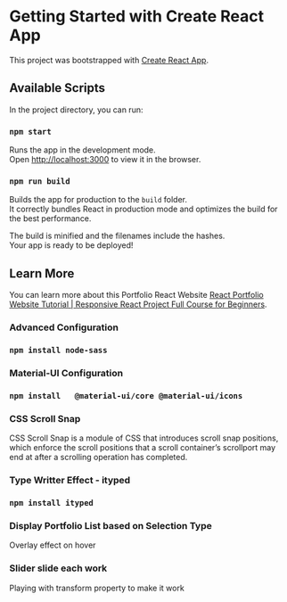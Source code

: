 # Getting Started with Create React App

This project was bootstrapped with [Create React App](https://github.com/facebook/create-react-app).

## Available Scripts

In the project directory, you can run:

### `npm start`

Runs the app in the development mode.\
Open [http://localhost:3000](http://localhost:3000) to view it in the browser.

### `npm run build`

Builds the app for production to the `build` folder.\
It correctly bundles React in production mode and optimizes the build for the best performance.

The build is minified and the filenames include the hashes.\
Your app is ready to be deployed!


## Learn More

You can learn more about this Portfolio React Website [React Portfolio Website Tutorial | Responsive React Project Full Course for Beginners](https://www.youtube.com/watch?v=7WwtzsSHdpI).

### Advanced Configuration

### `npm install node-sass`

### Material-UI Configuration

### `npm install   @material-ui/core @material-ui/icons`

### CSS Scroll Snap

CSS Scroll Snap is a module of CSS that introduces scroll snap positions, which enforce the scroll positions that a scroll container’s scrollport may end at after a scrolling operation has completed.

### Type Writter Effect - ityped

### `npm install ityped`

### Display Portfolio List based on Selection Type

Overlay effect on hover

### Slider slide each work 

Playing with transform property to make it work